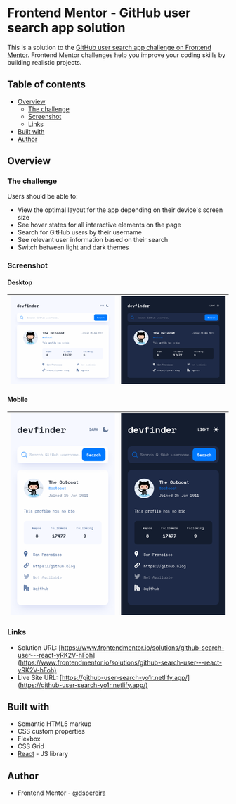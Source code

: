 # Frontend Mentor - GitHub user search app solution

This is a solution to the [GitHub user search app challenge on Frontend Mentor](https://www.frontendmentor.io/challenges/github-user-search-app-Q09YOgaH6). Frontend Mentor challenges help you improve your coding skills by building realistic projects. 

## Table of contents

- [Overview](#overview)
  - [The challenge](#the-challenge)
  - [Screenshot](#screenshot)
  - [Links](#links)
- [Built with](#built-with)
- [Author](#author)

## Overview

### The challenge

Users should be able to:

- View the optimal layout for the app depending on their device's screen size
- See hover states for all interactive elements on the page
- Search for GitHub users by their username
- See relevant user information based on their search
- Switch between light and dark themes

### Screenshot

#### Desktop

| ![App Screenshot 1](./screenshots/light-mode-desktop.png) | ![App Screenshot 2](./screenshots/dark-mode-desktop.png) |
| -------------------------------------------- | -------------------------------------------- |

#### Mobile

| ![App Screenshot 1](./screenshots/light-mode-mobile.png) | ![App Screenshot 2](./screenshots/dark-mode-mobile.png) |
| -------------------------------------------- | -------------------------------------------- |

### Links

- Solution URL: [https://www.frontendmentor.io/solutions/github-search-user---react-yRK2V-hFoh](https://www.frontendmentor.io/solutions/github-search-user---react-yRK2V-hFoh)
- Live Site URL: [https://github-user-search-yo1r.netlify.app/](https://github-user-search-yo1r.netlify.app/)

## Built with

- Semantic HTML5 markup
- CSS custom properties
- Flexbox
- CSS Grid
- [React](https://reactjs.org/) - JS library

## Author

- Frontend Mentor - [@dspereira](https://www.frontendmentor.io/profile/dspereira)

